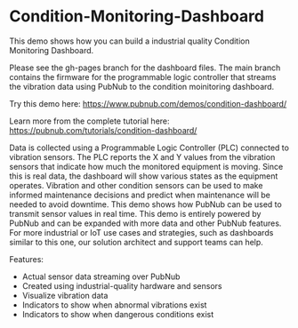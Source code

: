 # Condition-Monitoring-Dashboard
This demo shows how you can build a industrial quality Condition Monitoring Dashboard. 

Please see the gh-pages branch for the dashboard files. The main branch contains the firmware for the programmable logic controller that streams the vibration data using PubNub to the condition moinitoring dashboard.

Try this demo here: https://www.pubnub.com/demos/condition-dashboard/

Learn more from the complete tutorial here: https://pubnub.com/tutorials/condition-dashboard/

Data is collected using a Programmable Logic Controller (PLC) connected to vibration sensors. The PLC reports the X and Y values from the vibration sensors that indicate how much the monitored equipment is moving. Since this is real data, the dashboard will show various states as the equipment operates. 
Vibration and other condition sensors can be used to make informed maintenance decisions and predict when maintenance will be needed to avoid downtime. 
This demo shows how PubNub can be used to transmit sensor values in real time. This demo is entirely powered by PubNub and can be expanded with more data and other PubNub features. For more industrial or IoT use cases and strategies, such as dashboards similar to this one, our solution architect and support teams can help.

Features:
- Actual sensor data streaming over PubNub
- Created using industrial-quality hardware and sensors
- Visualize vibration data
- Indicators to show when abnormal vibrations exist
- Indicators to show when dangerous conditions exist



